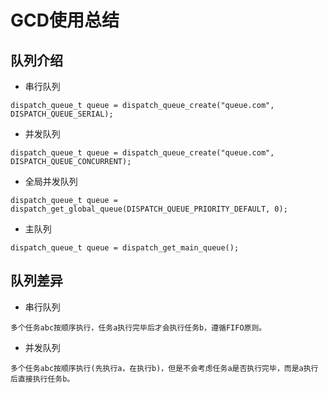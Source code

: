 # GCD使用总结
## 队列介绍
*   串行队列
```
dispatch_queue_t queue = dispatch_queue_create("queue.com", DISPATCH_QUEUE_SERIAL);
```
*   并发队列
```
dispatch_queue_t queue = dispatch_queue_create("queue.com", DISPATCH_QUEUE_CONCURRENT);
```
*   全局并发队列
```
dispatch_queue_t queue = dispatch_get_global_queue(DISPATCH_QUEUE_PRIORITY_DEFAULT, 0);
```
*   主队列
```
dispatch_queue_t queue = dispatch_get_main_queue();
```
## 队列差异
*   串行队列
```
多个任务abc按顺序执行，任务a执行完毕后才会执行任务b，遵循FIFO原则。
```
*   并发队列
```
多个任务abc按顺序执行(先执行a，在执行b)，但是不会考虑任务a是否执行完毕，而是a执行后直接执行任务b。
```

